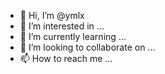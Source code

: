 - 👋 Hi, I’m @ymlx
- 👀 I’m interested in ...
- 🌱 I’m currently learning ...
- 💞️ I’m looking to collaborate on ...
- 📫 How to reach me ...

<!---
ymlx/ymlx is a ✨ special ✨ repository because its `README.md` (this file) appears on your GitHub profile.
You can click the Preview link to take a look at your changes.
--->
